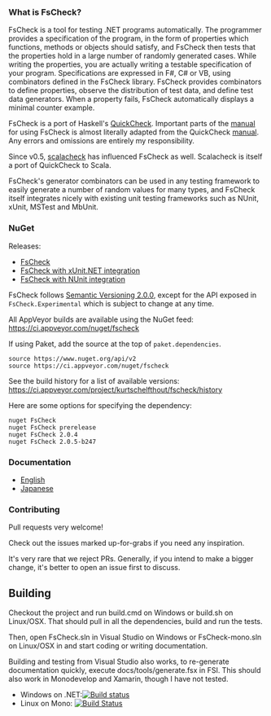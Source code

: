 
### What is FsCheck? ###

FsCheck is a tool for testing .NET programs automatically. The programmer provides a specification of the program, in the form of properties which functions, methods or objects should satisfy, and FsCheck then tests that the properties hold in a large number of randomly generated cases. While writing the properties, you are actually writing a testable specification of your program. Specifications are expressed in F#, C# or VB, using combinators defined in the FsCheck library. FsCheck provides combinators to define properties, observe the distribution of test data, and define test data generators. When a property fails, FsCheck automatically displays a minimal counter example.

FsCheck is a port of Haskell's [QuickCheck](http://www.cse.chalmers.se/~rjmh/QuickCheck/). Important parts of the [manual](https://fscheck.github.io/FsCheck/) for using FsCheck is almost literally adapted from the QuickCheck [manual](http://www.cse.chalmers.se/~rjmh/QuickCheck/manual.html). Any errors and omissions are entirely my responsibility.

Since v0.5, [scalacheck](https://github.com/rickynils/scalacheck) has influenced FsCheck as well. Scalacheck is itself a port of QuickCheck to Scala.

FsCheck's generator combinators can be used in any testing framework to easily generate a number of random values for many types, and FsCheck itself integrates nicely with existing unit testing frameworks such as NUnit, xUnit, MSTest and MbUnit.

### NuGet ###

Releases:

* [FsCheck](http://nuget.org/List/Packages/FsCheck)
* [FsCheck with xUnit.NET integration](http://nuget.org/List/Packages/FsCheck.Xunit)
* [FsCheck with NUnit integration](http://www.nuget.org/packages/FsCheck.Nunit/)
 
FsCheck follows [Semantic Versioning 2.0.0](http://semver.org/spec/v2.0.0.html), except for the API exposed in `FsCheck.Experimental` which is subject to change at any time.

All AppVeyor builds are available using the NuGet feed: https://ci.appveyor.com/nuget/fscheck

If using Paket, add the source at the top of `paket.dependencies`.

```
source https://www.nuget.org/api/v2
source https://ci.appveyor.com/nuget/fscheck
```

See the build history for a list of available versions: https://ci.appveyor.com/project/kurtschelfthout/fscheck/history

Here are some options for specifying the dependency:

```
nuget FsCheck
nuget FsCheck prerelease
nuget FsCheck 2.0.4
nuget FsCheck 2.0.5-b247
```

### Documentation ###

* [English](https://fscheck.github.io/FsCheck/)
* [Japanese](https://fscheck.github.io/FsCheck/ja)

### Contributing ###

Pull requests very welcome! 

Check out the issues marked up-for-grabs if you need any inspiration.

It's very rare that we reject PRs. Generally, if you intend to make a bigger change, it's better to open an issue first to discuss.

## Building ###

Checkout the project and run build.cmd on Windows or build.sh on Linux/OSX. That should pull in all the dependencies, build and run the tests.

Then, open FsCheck.sln in Visual Studio on Windows or FsCheck-mono.sln on Linux/OSX in and start coding or writing documentation. 

Building and testing from Visual Studio also works, to re-generate documentation quickly, execute docs/tools/generate.fsx in FSI. This should also work in Monodevelop and Xamarin, though I have not tested.

- Windows on .NET:[![Build status](https://ci.appveyor.com/api/projects/status/7ytaslpgxxtw7036/branch/master)](https://ci.appveyor.com/project/kurtschelfthout/fscheck)
- Linux on Mono: [![Build Status](https://travis-ci.org/fscheck/FsCheck.svg?branch=master)](https://travis-ci.org/fscheck/FsCheck)




